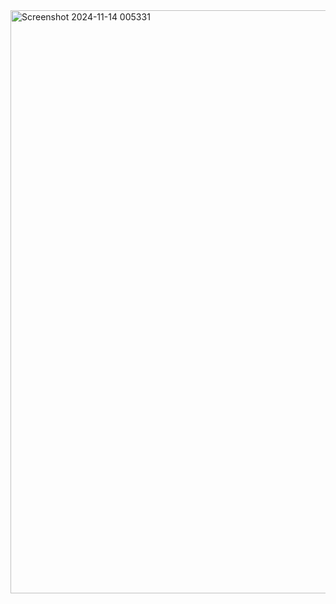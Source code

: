 <img width="933" alt="Screenshot 2024-11-14 005331" src="https://github.com/user-attachments/assets/51b9fe86-c6f2-4a00-b628-4680b8999934">

